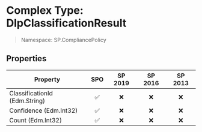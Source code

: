 # Complex Type: DlpClassificationResult

> Namespace: SP.CompliancePolicy

## Properties

Property | SPO | SP 2019 | SP 2016 | SP 2013
----------|:---:|:-------:|:-------:|:-------:
ClassificationId (Edm.String) | ✅ | ❌ | ❌ | ❌
Confidence (Edm.Int32) | ✅ | ❌ | ❌ | ❌
Count (Edm.Int32) | ✅ | ❌ | ❌ | ❌